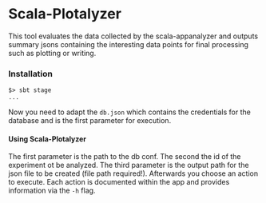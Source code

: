 # Scala-Plotalyzer

This tool evaluates the data collected by the scala-appanalyzer and outputs summary jsons containing the interesting data points for final processing such as plotting or writing.

### Installation

```
$> sbt stage
...
```

Now you need to adapt the `db.json` which contains the credentials for the database and is the first parameter for execution.


#### Using Scala-Plotalyzer

The first parameter is the path to the db conf. The second the id of the experiment ot be analyzed. The third parameter is the output path for the json file to be created (file path required!).
Afterwards you choose an action to execute. Each action is documented within the app and provides information via the `-h` flag.